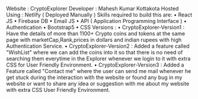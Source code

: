 Website : CryptoExplorer
Developer : Mahesh Kumar Kottakota
Hosted Using : Netlify ( Deployed Manually ) 
Skills required to build this are: 
      • React JS
      • Firebase DB
      • Email JS
      • API ( Application Programming Interface )
      • Authentication
      • Bootstrap5
      • CSS
Versions : 
      • CryptoExplorer-Version1 : Have the details of more than 1100+ Crypto coins and tokens at the same page with marketCap,Rank,prices in dollars         and indian rupees with high Authentication Service.
      • CryptoExplorer-Version2 : Added a feature called "WishList" where we can add the coins into it so that there is no need of searching them               everytime in the Explorer whenever we login to it with extra CSS for User Friendly Environment.
      • CryptoExplorer-Version3 : Added a Feature called "Contact me" where the user can send me mail whenever he get stuck during the interaction           with the website or found any bug in my website or want to share any idea or suggestion with me about my website with extra CSS User Friendly         Environment.
      
